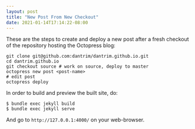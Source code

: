 ```yaml
---
layout: post
title: "New Post From New Checkout"
date: 2021-01-14T17:14:22-08:00
---
```


These are the steps to create and deploy a new post after a fresh checkout
of the repository hosting the Octopress blog:

```shell
git clone git@github.com:dantrim/dantrim.github.io.git
cd dantrim.github.io
git checkout source # work on source, deploy to master
octopress new post <post-name>
# edit post
octopress deploy
```

In order to build and preview the built site, do:
```shell
$ bundle exec jekyll build
$ bundle exec jekyll serve
```
And go to `http://127.0.0.1:4000/` on your web-browser.
